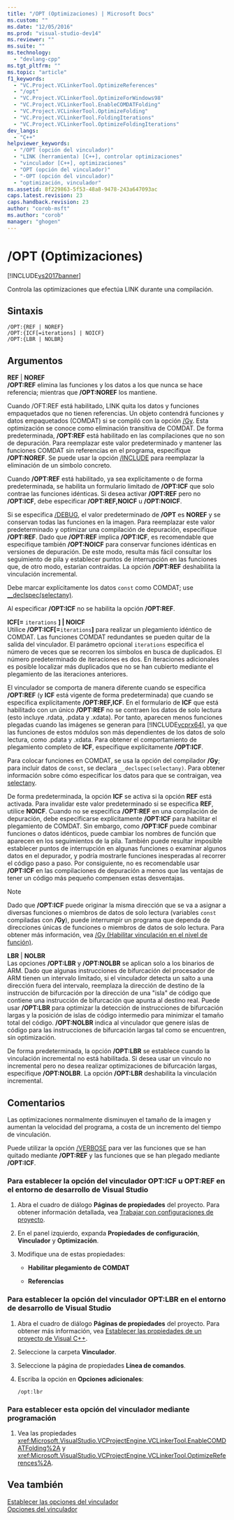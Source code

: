 ```yaml
---
title: "/OPT (Optimizaciones) | Microsoft Docs"
ms.custom: ""
ms.date: "12/05/2016"
ms.prod: "visual-studio-dev14"
ms.reviewer: ""
ms.suite: ""
ms.technology: 
  - "devlang-cpp"
ms.tgt_pltfrm: ""
ms.topic: "article"
f1_keywords: 
  - "VC.Project.VCLinkerTool.OptimizeReferences"
  - "/opt"
  - "VC.Project.VCLinkerTool.OptimizeForWindows98"
  - "VC.Project.VCLinkerTool.EnableCOMDATFolding"
  - "VC.Project.VCLinkerTool.OptimizeFolding"
  - "VC.Project.VCLinkerTool.FoldingIterations"
  - "VC.Project.VCLinkerTool.OptimizeFoldingIterations"
dev_langs: 
  - "C++"
helpviewer_keywords: 
  - "/OPT (opción del vinculador)"
  - "LINK (herramienta) [C++], controlar optimizaciones"
  - "vinculador [C++], optimizaciones"
  - "OPT (opción del vinculador)"
  - "-OPT (opción del vinculador)"
  - "optimización, vinculador"
ms.assetid: 8f229863-5f53-48a8-9478-243a647093ac
caps.latest.revision: 23
caps.handback.revision: 23
author: "corob-msft"
ms.author: "corob"
manager: "ghogen"
---
```

# /OPT (Optimizaciones)
[!INCLUDE[vs2017banner](../../assembler/inline/includes/vs2017banner.md)]

Controla las optimizaciones que efectúa LINK durante una compilación.  
  
## Sintaxis  
  
```  
/OPT:{REF | NOREF}  
/OPT:{ICF[=iterations] | NOICF}  
/OPT:{LBR | NOLBR}  
```  
  
## Argumentos  
 **REF** &#124; **NOREF**  
 **\/OPT:REF** elimina las funciones y los datos a los que nunca se hace referencia; mientras que **\/OPT:NOREF** los mantiene.  
  
 Cuando \/OFT:REF está habilitado, LINK quita los datos y funciones empaquetados que no tienen referencias.  Un objeto contendrá funciones y datos empaquetados \(COMDAT\) si se compiló con la opción [\/Gy](../../build/reference/gy-enable-function-level-linking.md).  Esta optimización se conoce como eliminación transitiva de COMDAT.  De forma predeterminada, **\/OPT:REF** está habilitado en las compilaciones que no son de depuración.  Para reemplazar este valor predeterminado y mantener las funciones COMDAT sin referencias en el programa, especifique **\/OPT:NOREF**.  Se puede usar la opción [\/INCLUDE](../../build/reference/include-force-symbol-references.md) para reemplazar la eliminación de un símbolo concreto.  
  
 Cuando **\/OPT:REF** está habilitado, ya sea explícitamente o de forma predeterminada, se habilita un formulario limitado de **\/OPT:ICF** que solo contrae las funciones idénticas.  Si desea activar **\/OPT:REF** pero no **\/OPT:ICF**, debe especificar **\/OPT:REF,NOICF** u **\/OPT:NOICF**.  
  
 Si se especifica [\/DEBUG](../../build/reference/debug-generate-debug-info.md), el valor predeterminado de **\/OPT** es **NOREF** y se conservan todas las funciones en la imagen.  Para reemplazar este valor predeterminado y optimizar una compilación de depuración, especifique **\/OPT:REF**.  Dado que **\/OPT:REF** implica **\/OPT:ICF**, es recomendable que especifique también **\/OPT:NOICF** para conservar funciones idénticas en versiones de depuración.  De este modo, resulta más fácil consultar los seguimiento de pila y establecer puntos de interrupción en las funciones que, de otro modo, estarían contraídas.  La opción **\/OPT:REF** deshabilita la vinculación incremental.  
  
 Debe marcar explícitamente los datos `const` como COMDAT; use [\_\_declspec\(selectany\)](../../cpp/selectany.md).  
  
 Al especificar **\/OPT:ICF** no se habilita la opción **\/OPT:REF**.  
  
 **ICF\[\=**  `iterations` **\] &#124; NOICF**  
 Utilice **\/OPT:ICF\[\=**`iterations`**\]** para realizar un plegamiento idéntico de COMDAT.  Las funciones COMDAT redundantes se pueden quitar de la salida del vinculador.  El parámetro opcional `iterations` especifica el número de veces que se recorren los símbolos en busca de duplicados.  El número predeterminado de iteraciones es dos.  En iteraciones adicionales es posible localizar más duplicados que no se han cubierto mediante el plegamiento de las iteraciones anteriores.  
  
 El vinculador se comporta de manera diferente cuando se especifica **\/OPT:REF** \(y **ICF** está vigente de forma predeterminada\) que cuando se especifica explícitamente **\/OPT:REF,ICF**.  En el formulario de **ICF** que está habilitado con un único **\/OPT:REF** no se contraen los datos de solo lectura \(esto incluye .rdata, .pdata y .xdata\).  Por tanto, aparecen menos funciones plegadas cuando las imágenes se generan para [!INCLUDE[vcprx64](../../assembler/inline/includes/vcprx64_md.md)], ya que las funciones de estos módulos son más dependientes de los datos de solo lectura, como .pdata y .xdata.  Para obtener el comportamiento de plegamiento completo de **ICF**, especifique explícitamente **\/OPT:ICF**.  
  
 Para colocar funciones en COMDAT, se usa la opción del compilador **\/Gy**; para incluir datos de `const`, se declara `__declspec(selectany)`.  Para obtener información sobre cómo especificar los datos para que se contraigan, vea [selectany](../../cpp/selectany.md).  
  
 De forma predeterminada, la opción **ICF** se activa si la opción **REF** está activada.  Para invalidar este valor predeterminado si se especifica **REF**, utilice **NOICF**.  Cuando no se especifica **\/OPT:REF** en una compilación de depuración, debe especificarse explícitamente **\/OPT:ICF** para habilitar el plegamiento de COMDAT.  Sin embargo, como **\/OPT:ICF** puede combinar funciones o datos idénticos, puede cambiar los nombres de función que aparecen en los seguimientos de la pila.  También puede resultar imposible establecer puntos de interrupción en algunas funciones o examinar algunos datos en el depurador, y podría mostrarle funciones inesperadas al recorrer el código paso a paso.  Por consiguiente, no es recomendable usar **\/OPT:ICF** en las compilaciones de depuración a menos que las ventajas de tener un código más pequeño compensen estas desventajas.  
  
> [!NOTE]
>  Dado que **\/OPT:ICF** puede originar la misma dirección que se va a asignar a diversas funciones o miembros de datos de solo lectura \(variables `const` compiladas con **\/Gy**\), puede interrumpir un programa que dependa de direcciones únicas de funciones o miembros de datos de solo lectura.  Para obtener más información, vea [\/Gy \(Habilitar vinculación en el nivel de función\)](../../build/reference/gy-enable-function-level-linking.md).  
  
 **LBR** &#124; **NOLBR**  
 Las opciones **\/OPT:LBR** y **\/OPT:NOLBR** se aplican solo a los binarios de ARM.  Dado que algunas instrucciones de bifurcación del procesador de ARM tienen un intervalo limitado, si el vinculador detecta un salto a una dirección fuera del intervalo, reemplaza la dirección de destino de la instrucción de bifurcación por la dirección de una "isla" de código que contiene una instrucción de bifurcación que apunta al destino real.  Puede usar **\/OPT:LBR** para optimizar la detección de instrucciones de bifurcación largas y la posición de islas de código intermedio para minimizar el tamaño total del código.  **\/OPT:NOLBR** indica al vinculador que genere islas de código para las instrucciones de bifurcación largas tal como se encuentren, sin optimización.  
  
 De forma predeterminada, la opción **\/OPT:LBR** se establece cuando la vinculación incremental no está habilitada.  Si desea usar un vínculo no incremental pero no desea realizar optimizaciones de bifurcación largas, especifique **\/OPT:NOLBR**.  La opción **\/OPT:LBR** deshabilita la vinculación incremental.  
  
## Comentarios  
 Las optimizaciones normalmente disminuyen el tamaño de la imagen y aumentan la velocidad del programa, a costa de un incremento del tiempo de vinculación.  
  
 Puede utilizar la opción [\/VERBOSE](../../build/reference/verbose-print-progress-messages.md) para ver las funciones que se han quitado mediante **\/OPT:REF** y las funciones que se han plegado mediante **\/OPT:ICF**.  
  
### Para establecer la opción del vinculador OPT:ICF u OPT:REF en el entorno de desarrollo de Visual Studio  
  
1.  Abra el cuadro de diálogo **Páginas de propiedades** del proyecto.  Para obtener información detallada, vea [Trabajar con configuraciones de proyecto](../../ide/working-with-project-properties.md).  
  
2.  En el panel izquierdo, expanda **Propiedades de configuración**, **Vinculador** y **Optimización**.  
  
3.  Modifique una de estas propiedades:  
  
    -   **Habilitar plegamiento de COMDAT**  
  
    -   **Referencias**  
  
### Para establecer la opción del vinculador OPT:LBR en el entorno de desarrollo de Visual Studio  
  
1.  Abra el cuadro de diálogo **Páginas de propiedades** del proyecto.  Para obtener más información, vea [Establecer las propiedades de un proyecto de Visual C\+\+](../../ide/working-with-project-properties.md).  
  
2.  Seleccione la carpeta **Vinculador**.  
  
3.  Seleccione la página de propiedades **Línea de comandos**.  
  
4.  Escriba la opción en **Opciones adicionales**:  
  
     `/opt:lbr`  
  
### Para establecer esta opción del vinculador mediante programación  
  
1.  Vea las propiedades <xref:Microsoft.VisualStudio.VCProjectEngine.VCLinkerTool.EnableCOMDATFolding%2A> y <xref:Microsoft.VisualStudio.VCProjectEngine.VCLinkerTool.OptimizeReferences%2A>.  
  
## Vea también  
 [Establecer las opciones del vinculador](../../build/reference/setting-linker-options.md)   
 [Opciones del vinculador](../../build/reference/linker-options.md)